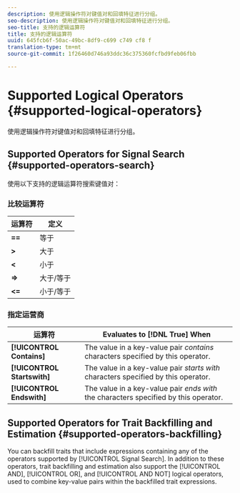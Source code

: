 ```yaml
---
description: 使用逻辑操作符对键值对和回填特征进行分组。
seo-description: 使用逻辑操作符对键值对和回填特征进行分组。
seo-title: 支持的逻辑运算符
title: 支持的逻辑运算符
uuid: 645fcb6f-50ac-49bc-8df9-c699 c749 cf8 f
translation-type: tm+mt
source-git-commit: 1f26460d746a93ddc36c375360fcfbd9feb06fbb

---
```



# Supported Logical Operators {#supported-logical-operators}

使用逻辑操作符对键值对和回填特征进行分组。

## Supported Operators for Signal Search {#supported-operators-search}

使用以下支持的逻辑运算符搜索键值对：

### 比较运算符

| 运算符 | 定义 |
|---|---|
| **==** | 等于 |
| **&gt;** | 大于 |
| **&lt;** | 小于 |
| **=&gt;** | 大于/等于 |
| **&lt;=** | 小于/等于 |

### 指定运营商

| 运算符 | Evaluates to [!DNL True] When |
|---|---|
| **[!UICONTROL Contains]** | The value in a key-value pair *contains* characters specified by this operator. |
| **[!UICONTROL Startswith]** | The value in a key-value pair *starts with* characters specified by this operator. |
| **[!UICONTROL Endswith]** | The value in a key-value pair *ends with* the characters specified by this operator. |

## Supported Operators for Trait Backfilling and Estimation {#supported-operators-backfilling}

You can backfill traits that include expressions containing any of the operators supported by [!UICONTROL Signal Search]. In addition to these operators, trait backfilling and estimation also support the [!UICONTROL AND], [!UICONTROL OR], and [!UICONTROL AND NOT] logical operators, used to combine key-value pairs within the backfilled trait expressions.